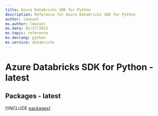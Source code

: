 ```yaml
---
title: Azure Databricks SDK for Python
description: Reference for Azure Databricks SDK for Python
author: lmazuel
ms.author: lmazuel
ms.data: 02/27/2023
ms.topic: reference
ms.devlang: python
ms.service: databricks
---
```

# Azure Databricks SDK for Python - latest
## Packages - latest
[!INCLUDE [packages](databricks-index.md)]
